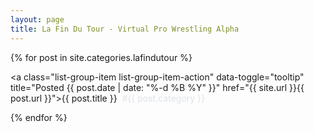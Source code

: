 ```yaml
---
layout: page
title: La Fin Du Tour - Virtual Pro Wrestling Alpha
---
```


<div class="list-group">

{% for post in site.categories.lafindutour %}

<a class="list-group-item list-group-item-action" data-toggle="tooltip" title="Posted {{ post.date | date: "%-d %B %Y" }}" href="{{ site.url }}{{ post.url }}">{{ post.title }}&nbsp;&nbsp;<span style="color: #dee2e6">#{{ post.category }}</span></a>

{% endfor %}

</div>





